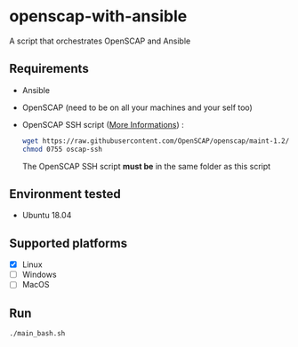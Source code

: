 # openscap-with-ansible
A script that orchestrates OpenSCAP and Ansible


## Requirements

- Ansible
- OpenSCAP (need to be on all your machines and your self too)
- OpenSCAP SSH script ([More Informations](https://wiki.debian.org/UsingSCAP)) :  

  ```bash
  wget https://raw.githubusercontent.com/OpenSCAP/openscap/maint-1.2/utils/oscap-ssh
  chmod 0755 oscap-ssh
  ```
  The OpenSCAP SSH script **must be** in the same folder as this script

## Environment tested

- Ubuntu 18.04

## Supported platforms

- [X] Linux
- [ ] Windows
- [ ] MacOS

## Run

```
./main_bash.sh
```
